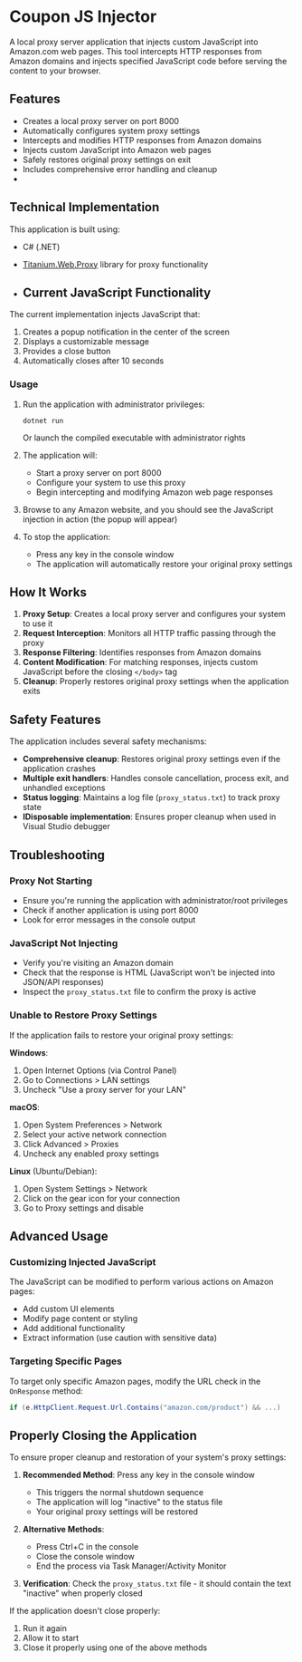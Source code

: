 # Coupon JS Injector

A local proxy server application that injects custom JavaScript into Amazon.com web pages. This tool intercepts HTTP responses from Amazon domains and injects specified JavaScript code before serving the content to your browser.


## Features

- Creates a local proxy server on port 8000
- Automatically configures system proxy settings
- Intercepts and modifies HTTP responses from Amazon domains
- Injects custom JavaScript into Amazon web pages
- Safely restores original proxy settings on exit
- Includes comprehensive error handling and cleanup
- 
## Technical Implementation

This application is built using:
- C# (.NET)
- [Titanium.Web.Proxy](https://github.com/justcoding121/Titanium-Web-Proxy) library for proxy functionality

- ## Current JavaScript Functionality

The current implementation injects JavaScript that:
1. Creates a popup notification in the center of the screen
2. Displays a customizable message
3. Provides a close button
4. Automatically closes after 10 seconds

### Usage

1. Run the application with administrator privileges:
   ```
   dotnet run
   ```
   Or launch the compiled executable with administrator rights

2. The application will:
   - Start a proxy server on port 8000
   - Configure your system to use this proxy
   - Begin intercepting and modifying Amazon web page responses

3. Browse to any Amazon website, and you should see the JavaScript injection in action (the popup will appear)

4. To stop the application:
   - Press any key in the console window
   - The application will automatically restore your original proxy settings
  
     
## How It Works

1. **Proxy Setup**: Creates a local proxy server and configures your system to use it
2. **Request Interception**: Monitors all HTTP traffic passing through the proxy
3. **Response Filtering**: Identifies responses from Amazon domains
4. **Content Modification**: For matching responses, injects custom JavaScript before the closing `</body>` tag
5. **Cleanup**: Properly restores original proxy settings when the application exits

## Safety Features

The application includes several safety mechanisms:

- **Comprehensive cleanup**: Restores original proxy settings even if the application crashes
- **Multiple exit handlers**: Handles console cancellation, process exit, and unhandled exceptions
- **Status logging**: Maintains a log file (`proxy_status.txt`) to track proxy state
- **IDisposable implementation**: Ensures proper cleanup when used in Visual Studio debugger

## Troubleshooting

### Proxy Not Starting

- Ensure you're running the application with administrator/root privileges
- Check if another application is using port 8000
- Look for error messages in the console output

### JavaScript Not Injecting

- Verify you're visiting an Amazon domain
- Check that the response is HTML (JavaScript won't be injected into JSON/API responses)
- Inspect the `proxy_status.txt` file to confirm the proxy is active

### Unable to Restore Proxy Settings

If the application fails to restore your original proxy settings:

**Windows**:
1. Open Internet Options (via Control Panel)
2. Go to Connections > LAN settings
3. Uncheck "Use a proxy server for your LAN"

**macOS**:
1. Open System Preferences > Network
2. Select your active network connection
3. Click Advanced > Proxies
4. Uncheck any enabled proxy settings

**Linux** (Ubuntu/Debian):
1. Open System Settings > Network
2. Click on the gear icon for your connection
3. Go to Proxy settings and disable

## Advanced Usage

### Customizing Injected JavaScript

The JavaScript can be modified to perform various actions on Amazon pages:
- Add custom UI elements
- Modify page content or styling
- Add additional functionality
- Extract information (use caution with sensitive data)

### Targeting Specific Pages

To target only specific Amazon pages, modify the URL check in the `OnResponse` method:

```csharp
if (e.HttpClient.Request.Url.Contains("amazon.com/product") && ...)
```

## Properly Closing the Application

To ensure proper cleanup and restoration of your system's proxy settings:

1. **Recommended Method**: Press any key in the console window
   - This triggers the normal shutdown sequence
   - The application will log "inactive" to the status file
   - Your original proxy settings will be restored

2. **Alternative Methods**:
   - Press Ctrl+C in the console
   - Close the console window
   - End the process via Task Manager/Activity Monitor

3. **Verification**: Check the `proxy_status.txt` file - it should contain the text "inactive" when properly closed

If the application doesn't close properly:
1. Run it again
2. Allow it to start
3. Close it properly using one of the above methods
